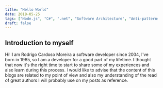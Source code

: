 ```yaml
---
title: "Hello World"
date: 2018-05-25
tags: ["Node.js", "C#", ".net", "Software Architecture", "Anti-patterns"]
draft: false
---
```


## Introduction to myself

Hi! I am Rodrigo Cardoso Moreira a software developer since 2004, I've born in 1985, so I am a developer for a good part of my lifetime. I thought that now it's the right time to start to share some of my experiences and also learn during this process. I would like to advise that the content of this blogs are related to my point of view and also my understanding of the read of great authors I will probably use on my posts as reference.
